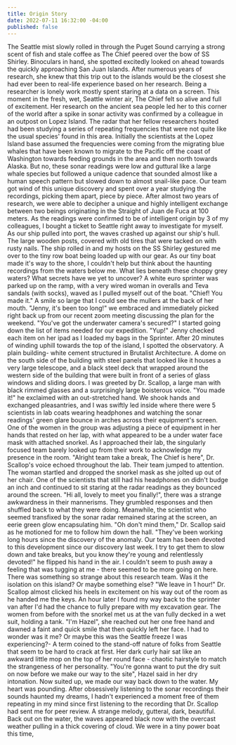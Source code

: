 ```yaml
---
title: Origin Story
date: 2022-07-11 16:32:00 -04:00
published: false
---
```


The Seattle mist slowly rolled in through the Puget Sound carrying a strong scent of fish and stale coffee as The Chief peered over the bow of SS Shirley. Binoculars in hand, she spotted excitedly looked on ahead towards the quickly approaching San Juan Islands. After numerous years of research, she knew that this trip out to the islands would be the closest she had ever been to real-life experience based on her research. 
Being a researcher is lonely work mostly spent staring at a data on a screen. This moment in the fresh, wet, Seattle winter air, The Chief felt so alive and full of excitement. Her research on the ancient sea people led her to this corner of the world after a spike in sonar activity was confirmed by a colleague in an outpost on Lopez Island. The radar that her fellow researchers hosted had been studying a series of repeating frequencies that were not quite like the usual species' found in this area.
Initially the scientists at the Lopez Island base assumed the frequencies were coming from the migrating blue whales that have been known to migrate to the Pacific off the coast of Washington towards feeding grounds in the area and then north towards Alaska. But no, these sonar readings were low and guttural like a large whale species but followed a unique cadence that sounded almost like a human speech pattern but slowed down to almost snail-like pace. Our team got wind of this unique discovery and spent over a year studying the recordings, picking them apart, piece by piece. After almost two years of research, we were able to decipher a unique and highly intelligent exchange between two beings originating in the Straight of Juan de Fuca at 100 meters. As the readings were confirmed to be of intelligent origin by 3 of my colleagues, I bought a ticket to Seattle right away to investigate for myself. 
As our ship pulled into port, the waves crashed up against our ship's hull. The large wooden posts, covered with old tires that were tacked on with rusty nails. The ship rolled in and my hosts on the SS Shirley gestured me over to the tiny row boat being loaded up with our gear. 
As our tiny boat made it's way to the shore, I couldn't help but think about the haunting recordings from the waters below me. What lies beneath these choppy grey waters? What secrets have we yet to uncover? 
A white euro sprinter was parked up on the ramp, with a very wired woman in overalls and Teva sandals (with socks), waved as I pulled myself out of the boat. 
"Chief! You made it." A smile so large that I could see the mullers at the back of her mouth. 
"Jenny, it's been too long!" we embraced and immediately picked right back up from our recent zoom meeting discussing the plan for the weekend. 
"You've got the underwater camera's secured?" I started going down the list of items needed for our expedition. 
"Yup!" Jenny checked each item on her ipad as I loaded my bags in the Sprinter.
After 20 minutes of winding uphill towards the top of the island, I spotted the observatory. A plain building- white cement structured in Brutalist Architecture. A dome on the south side of the building with steel panels that looked like it houses a very large telescope, and a black steel deck that wrapped around the western side of the building that were built in front of a series of glass windows and sliding doors. 
I was greeted by Dr. Scallop, a large man with black rimmed glasses and a surprisingly large boisterous voice. "You made it!" he exclaimed with an out-stretched hand. We shook hands and exchanged pleasantries, and I was swiftly led inside where there were 5 scientists in lab coats wearing headphones and watching the sonar readings' green glare bounce in arches across their equipment's screen. One of the women in the group was adjusting a piece of equipment in her hands that rested on her lap, with what appeared to be a under water face mask with attached snorkel. As I approached their lab, the singularly focused team barely looked up from their work to acknowledge my presence in the room. 
"Alright team take a break, The Chief is here", Dr. Scallop's voice echoed throughout the lab. Their team jumped to attention. The woman startled and dropped the snorkel mask as she jolted up out of her chair. One of the scientists that still had his headphones on didn't budge an inch and continued to sit staring at the radar readings as they bounced around the screen. 
"Hi all, lovely to meet you finally!", there was a strange awkwardness in their mannerisms. They grumbled responses and then shuffled back to what they were doing. Meanwhile, the scientist who seemed transfixed by the sonar radar remained staring at the screen, an eerie green glow encapsulating him. 
"Oh don't mind them," Dr. Scallop said as he motioned for me to follow him down the hall. "They've been working long hours since the discovery of the anomaly. Our team has been devoted to this development since our discovery last week. I try to get them to slow down and take breaks, but you know they're young and relentlessly devoted!" he flipped his hand in the air. 
I couldn't seem to push away a feeling that was tugging at me - there seemed to be more going on here. There was something so strange about this research team. Was it the isolation on this island? Or maybe something else?
"We leave in 1 hour!" Dr. Scallop almost clicked his heels in excitement on his way out of the room as he handed me the keys. 
An hour later I found my way back to the sprinter van after I'd had the chance to fully prepare with my excavation gear. The women from before with the snorkel met us at the van fully decked in a wet suit, holding a tank. 
"I'm Hazel", she reached out her one free hand and dawned a faint and quick smile that then quickly left her face. I had to wonder was it me? Or maybe this was the Seattle freeze I was experiencing?- A term coined to the stand-off nature of folks from Seattle that seem to be hard to crack at first. Her dark curly hair sat like an awkward little mop on the top of her round face - chaotic hairstyle to match the strangeness of her personality. "You're gonna want to put the dry suit on now before we make our way to the site", Hazel said in her dry intonation. 
Now suited up, we made our way back down to the water. My heart was pounding. 
After obsessively listening to the sonar recordings their sounds haunted my dreams, I hadn't experienced a moment free of them repeating in my mind since first listening to the recording that Dr. Scallop had sent me for peer review. A strange melody, gutteral, dark, beautiful. 
Back out on the water, the waves appeared black now with the overcast weather pulling in a thick covering of cloud. We were in a tiny power boat this time, 
  


